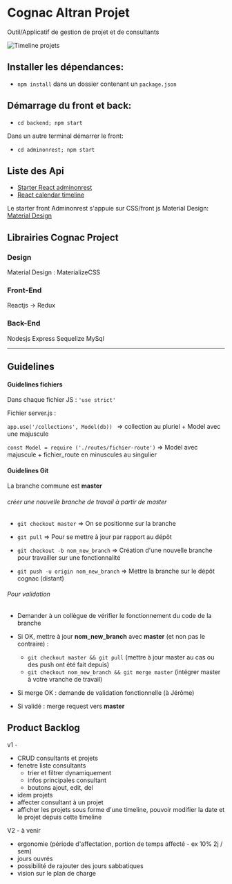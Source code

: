 # Cognac Altran Projet

Outil/Applicatif de gestion de projet et de consultants

![Timeline projets](https://git.altran.com/aso/COGNAC/raw/V1/screenshot/timeline.png)

## Installer les dépendances:
+ `npm install` dans un dossier contenant un `package.json`

## Démarrage du front et back:
+ `cd backend; npm start`

Dans un autre terminal démarrer le front:
+ `cd adminonrest; npm start`

## Liste des Api 

+ [Starter React adminonrest](https://github.com/marmelab/admin-on-rest/blob/master/docs/Tutorial.md)
+ [React calendar timeline](https://www.npmjs.com/package/react-calendar-timeline)

Le starter front Adminonrest s'appuie sur CSS/front js Material Design:
[Material Design](https://material.io/guidelines/)

## Librairies Cognac Project

### Design
Material Design : MaterializeCSS

### Front-End
Reactjs → Redux

### Back-End
Nodesjs
Express
Sequelize
MySql
___

## Guidelines

#### Guidelines fichiers

Dans chaque fichier JS : `'use strict'`

Fichier server.js :

`app.use('/collections', Model(db)) ` => collection au pluriel + Model avec une majuscule

`const Model = require ('./routes/fichier-route')` => Model avec majuscule + fichier_route en minuscules au singulier

#### Guidelines Git

La branche commune est **master**

###### créer une nouvelle branche de travail à partir de master

+ `git checkout master` => On se positionne sur la branche

+ `git pull` => Pour se mettre à jour par rapport au dépôt

+ `git checkout -b nom_new_branch` => Création d'une nouvelle branche pour travailler sur une fonctionnalité

+ `git push -u origin nom_new_branch` => Mettre la branche sur le dépôt cognac (distant)


###### Pour validation

+ Demander à un collègue de vérifier le fonctionnement du code de la branche

+ Si OK, mettre à jour **nom_new_branch** avec **master** (et non pas le contraire) : 
  - `git checkout master && git pull` (mettre à jour master au cas ou des push ont été fait depuis)
  - `git checkout nom_new_branch && git merge master` (intégrer master à votre vranche de travail)

+ Si merge OK : demande de validation fonctionnelle (à Jérôme)

+ Si validé : merge request vers **master**


## Product Backlog

v1 -

- CRUD consultants et projets
- fenetre liste consultants 
  - trier et filtrer dynamiquement
  - infos principales consultant
  - boutons ajout, edit, del
- idem projets
- affecter consultant à un projet
- afficher les projets sous forme d'une timeline, pouvoir modifier la date et le projet depuis cette timeline

V2 - à venir
  - ergonomie (période d'affectation, portion de temps affecté - ex 10% 2j / sem)
  - jours ouvrés
  - possibilité de rajouter des jours sabbatiques
- vision sur le plan de charge